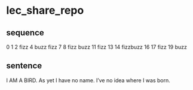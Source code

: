 # lec_share_repo
## sequence
0
1
2
fizz
4
buzz
fizz
7
8
fizz
buzz
11
fizz
13
14
fizzbuzz
16
17
fizz
19
buzz

## sentence
I AM A BIRD. As yet I have no name. I’ve no idea where I was born. 

